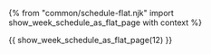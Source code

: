 {% from "common/schedule-flat.njk" import show_week_schedule_as_flat_page with context %}

{{ show_week_schedule_as_flat_page(12) }}